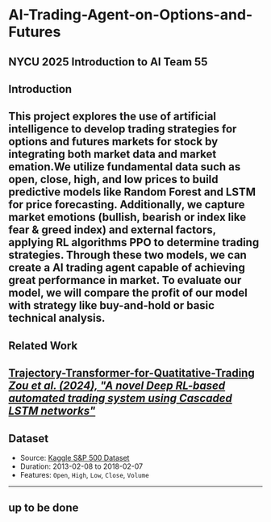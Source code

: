 # AI-Trading-Agent-on-Options-and-Futures
NYCU 2025 Introduction to AI Team 55
---
## Introduction
This project explores the use of artificial intelligence to develop trading strategies for options and futures markets for stock by integrating both market data and market emation.We utilize fundamental data such as open, close, high, and low prices to build predictive models like Random Forest and LSTM for price forecasting. Additionally, we capture market emotions (bullish, bearish or index like fear & greed index) and external factors, applying RL algorithms PPO to determine trading strategies. Through these two models, we can create a AI trading agent capable of achieving great performance in market. To evaluate our model, we will compare the profit of our model with strategy like buy-and-hold or basic technical analysis.
---
## Related Work
[Trajectory-Transformer-for-Quatitative-Trading](https://github.com/KJLdefeated/Trajectory-Transformer-for-Quatitative-Trading)
[*Zou et al. (2024), "A novel Deep RL-based automated trading system using Cascaded LSTM networks"*](https://arxiv.org/abs/2212.02721)
---
## Dataset
- Source: [Kaggle S&P 500 Dataset](https://www.kaggle.com/datasets/camnugent/sandp500)
- Duration: 2013-02-08 to 2018-02-07
- Features: `Open`, `High`, `Low`, `Close`, `Volume`
---
## up to be done
